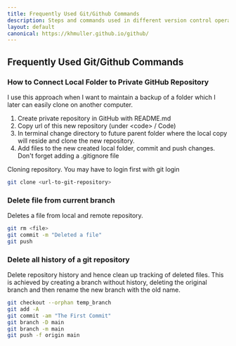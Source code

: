 ```yaml
---
title: Frequently Used Git/Github Commands
description: Steps and commands used in different version control operations
layout: default
canonical: https://khmuller.github.io/github/
---
```


## Frequently Used Git/Github Commands

### How to Connect Local Folder to Private GitHub Repository
I use this approach when I want to maintain a backup of a folder which I later can easily clone on another computer.

1. Create private repository in GitHub with README.md
2. Copy url of this new repository (under &lt;code&gt; / Code)
3. In terminal change directory to future parent folder where the local copy will reside and clone the new repository.
4. Add files to the new created local folder, commit and push changes. Don't forget adding a .gitignore file

Cloning repository. You may have to login first with git login
~~~bash
git clone <url-to-git-repository>
~~~

### Delete file from current branch
Deletes a file from local and remote repository.

~~~bash
git rm <file>
git commit -m "Deleted a file"
git push
~~~

### Delete all history of a git repository
Delete repository history and hence clean up tracking of deleted files. This is achieved by creating a branch without history, deleting the original branch and then rename the new branch with the old name.

~~~bash
git checkout --orphan temp_branch
git add -A
git commit -am "The First Commit"
git branch -D main
git branch -m main
git push -f origin main
~~~


